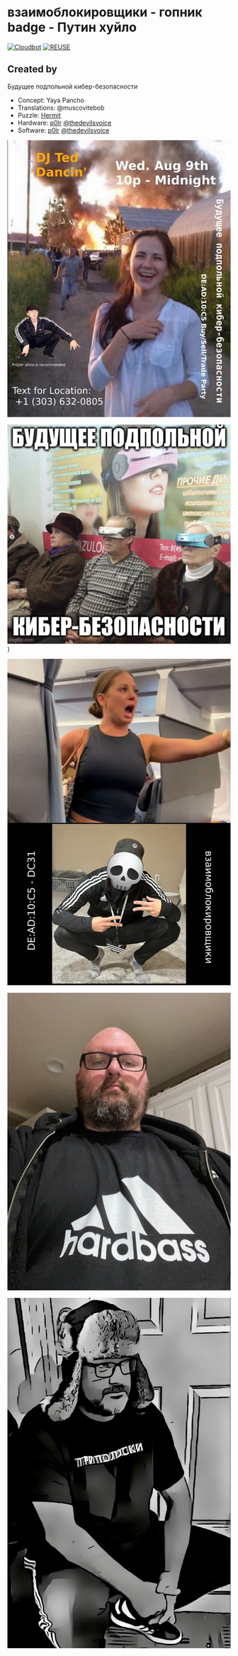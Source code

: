 # взаимоблокировщики - гопник badge - Путин хуйло

[![Cloudbot](https://github.com/DEAD10C5/badge-2023-tri-poloski/actions/workflows/cloudbot-call.yml/badge.svg)](https://github.com/DEAD10C5/badge-2023-tri-poloski/actions/workflows/cloudbot-call.yml) [![REUSE](https://github.com/DEAD10C5/badge-2023-tri-poloski/actions/workflows/reuse.yml/badge.svg)](https://github.com/DEAD10C5/badge-2023-tri-poloski/actions/workflows/reuse.yml)

## Created by

Будущее подпольной кибер-безопасности

- Concept: Yaya Pancho
- Translations: @muscovitebob
- Puzzle: [Hermit](mailto:hermit@dead10c5.org)
- Hardware: [p0lr](mailto:p0lr@dead10c5.org) [@thedevilsvoice](mailto:thedevilsvoice@dead10c5.org)
- Software: [p0lr](mailto:p0lr@dead10c5.org) [@thedevilsvoice](mailto:thedevilsvoice@dead10c5.org)

![party](https://github.com/DEAD10C5/badge-2023-tri-poloski/blob/main/images/party.jpg)

![headset](https://github.com/DEAD10C5/badge-2023-tri-poloski/blob/main/images/headset-meme.jpg))

![airplane](https://github.com/DEAD10C5/badge-2023-tri-poloski/blob/main/images/F1flMp-XwBYf4xh.jpg)

![хардбасc.jpg](https://github.com/DEAD10C5/badge-2023-tri-poloski/blob/main/images/хардбасc.jpg)

![ТРИ-ПОЛОСКИ](https://github.com/DEAD10C5/badge-2023-tri-poloski/blob/main/images/ТРИ_ПОЛОСКИ.jpg)
